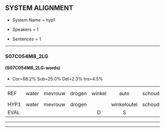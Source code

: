 
## SYSTEM ALIGNMENT

- System Name = hyp1

- Speakers = 1

- Sentences = 1

---

### S07C054M8_2LG

#### (S07C054M8_2LG-words)

- Cor=68.2%	Sub=25.0%	Del=2.3%	Ins=4.5%

|  |  |  |  |  |  |  |  |  |  |  |  |  |  |  |  |  |  |  |  |  |  |  |  |  |  |  |  |  |  |  |  |  |  |  |  |  |  |  |  |  |  |  |  |  |
|:--- |:---:|:---:|:---:|:---:|:---:|:---:|:---:|:---:|:---:|:---:|:---:|:---:|:---:|:---:|:---:|:---:|:---:|:---:|:---:|:---:|:---:|:---:|:---:|:---:|:---:|:---:|:---:|:---:|:---:|:---:|:---:|:---:|:---:|:---:|:---:|:---:|:---:|:---:|:---:|:---:|:---:|:---:|:---:|:---:|
| REF | water | mevrouw | drogen | winkel | auto | schouders | verhaal | koning*(koningen) | moeilijk | speelplaats | drinken | hoofdpijn | regen | vliegtuig | stoppen | opnieuw | gooien | sneeuwen | moeder | liedje | potlood | fietsbel | vinger | dichtbij |  |  | meisje | * | * | * | muziek | waarom | scheuren | lawaai | zwemmen | vuurwerk | appel | cola | kussen | eerste | circus | kleuren | voetbal | vlinder |
| HYP1 | water | mevrouw | drogen |  | winkeloutel | schouders | verhaal | koning | moeilijk | speelplaats | drinken | hoofdpijn | regen | vliegtuig | stoppen | opnieuw | gooien | nijwen | moeder | leetje | portlot | feetsbel | vinger | dichtbij | maar | als | ge | haa | schavdeur | scha | muziek | waarom | scheuren | lawaai | zwemmen | vuurwerk | appel | cola | kussen | eerste | sirktus | kleuren | voetbal | vlinder |
| EVAL |  |  |  | D | S |  |  | S |  |  |  |  |  |  |  |  |  | S |  | S | S | S |  |  | I | I | S | S | S | S |  |  |  |  |  |  |  |  |  |  | S |  |  |  |
---

---
